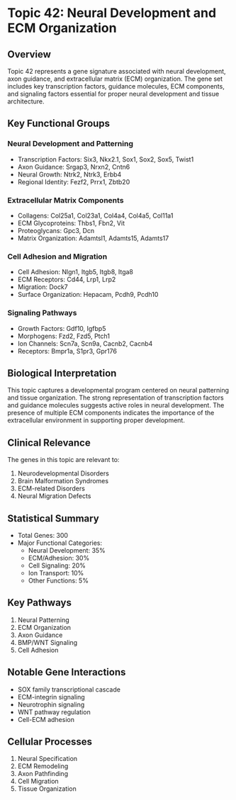 # Topic 42: Neural Development and ECM Organization

## Overview
Topic 42 represents a gene signature associated with neural development, axon guidance, and extracellular matrix (ECM) organization. The gene set includes key transcription factors, guidance molecules, ECM components, and signaling factors essential for proper neural development and tissue architecture.

## Key Functional Groups

### Neural Development and Patterning
- Transcription Factors: Six3, Nkx2.1, Sox1, Sox2, Sox5, Twist1
- Axon Guidance: Srgap3, Nrxn2, Cntn6
- Neural Growth: Ntrk2, Ntrk3, Erbb4
- Regional Identity: Fezf2, Prrx1, Zbtb20

### Extracellular Matrix Components
- Collagens: Col25a1, Col23a1, Col4a4, Col4a5, Col11a1
- ECM Glycoproteins: Thbs1, Fbn2, Vit
- Proteoglycans: Gpc3, Dcn
- Matrix Organization: Adamtsl1, Adamts15, Adamts17

### Cell Adhesion and Migration
- Cell Adhesion: Nlgn1, Itgb5, Itgb8, Itga8
- ECM Receptors: Cd44, Lrp1, Lrp2
- Migration: Dock7
- Surface Organization: Hepacam, Pcdh9, Pcdh10

### Signaling Pathways
- Growth Factors: Gdf10, Igfbp5
- Morphogens: Fzd2, Fzd5, Ptch1
- Ion Channels: Scn7a, Scn9a, Cacnb2, Cacnb4
- Receptors: Bmpr1a, S1pr3, Gpr176

## Biological Interpretation
This topic captures a developmental program centered on neural patterning and tissue organization. The strong representation of transcription factors and guidance molecules suggests active roles in neural development. The presence of multiple ECM components indicates the importance of the extracellular environment in supporting proper development.

## Clinical Relevance
The genes in this topic are relevant to:
1. Neurodevelopmental Disorders
2. Brain Malformation Syndromes
3. ECM-related Disorders
4. Neural Migration Defects

## Statistical Summary
- Total Genes: 300
- Major Functional Categories:
  * Neural Development: 35%
  * ECM/Adhesion: 30%
  * Cell Signaling: 20%
  * Ion Transport: 10%
  * Other Functions: 5%

## Key Pathways
1. Neural Patterning
2. ECM Organization
3. Axon Guidance
4. BMP/WNT Signaling
5. Cell Adhesion

## Notable Gene Interactions
- SOX family transcriptional cascade
- ECM-integrin signaling
- Neurotrophin signaling
- WNT pathway regulation
- Cell-ECM adhesion

## Cellular Processes
1. Neural Specification
2. ECM Remodeling
3. Axon Pathfinding
4. Cell Migration
5. Tissue Organization 